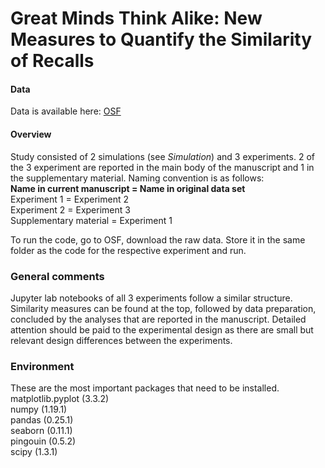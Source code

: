# Great Minds Think Alike: New Measures to Quantify the Similarity of Recalls <br>

#### __Data__
Data is available here: [OSF](https://osf.io/cdfm7/)

#### __Overview__
Study consisted of 2 simulations (see *Simulation*) and 3 experiments. 2 of the 3 experiment are reported in the main body of the manuscript and 1 in the supplementary material. Naming convention is as follows:<br>
__Name in current manuscript = Name in original data set__<br>
Experiment 1 = Experiment 2<br>
Experiment 2 = Experiment 3 <br>
Supplementary material = Experiment 1<br>

To run the code, go to OSF, download the raw data. Store it in the same folder as the code for the respective experiment and run.  <br>

### __General comments__ <br> 
Jupyter lab notebooks of all 3 experiments follow a similar structure. Similarity measures can be found at the top, followed by data preparation, concluded by the analyses that are reported in the manuscript. Detailed attention should be paid to the experimental design as there are small but relevant design differences between the experiments.


### __Environment__ <br> 
These are the most important packages that need to be installed. <br> 
matplotlib.pyplot (3.3.2) <br> 
numpy (1.19.1) <br> 
pandas (0.25.1) <br> 
seaborn (0.11.1) <br> 
pingouin (0.5.2) <br> 
scipy (1.3.1) <br> 
